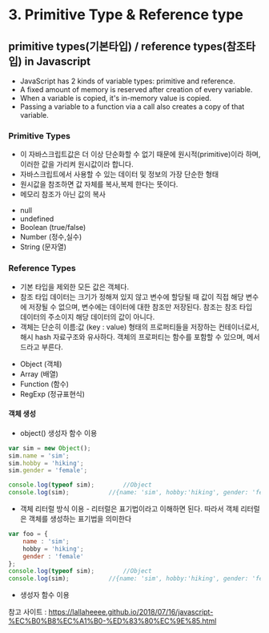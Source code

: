 # 3. Primitive Type & Reference type

## primitive types(기본타입) / reference types(참조타입) in Javascript
- JavaScript has 2 kinds of variable types: primitive and reference.
- A fixed amount of memory is reserved after creation of every variable.
- When a variable is copied, it's in-memory value is copied.
- Passing a variable to a function via a call also creates a copy of that variable.

### Primitive Types 
* 이 자바스크립트값은 더 이상 단순화할 수 없기 때문에 원시적(primitive)이라 하며, 이러한 값을 가리켜 원시값이라 합니다. 
* 자바스크립트에서 사용할 수 있는 데이터 및 정보의 가장 단순한 형태
* 원시값을 참조하면 값 자체를 복사,복제 한다는 뜻이다.
* 메모리 참조가 아닌 값의 복사

- null
- undefined
- Boolean (true/false)
- Number (정수,실수)
- String (문자열)

### Reference Types
* 기본 타입을 제외한 모든 값은 객체다.
* 참조 타입 데이터는 크기가 정해져 있지 않고 변수에 할당될 때 값이 직접 해당 변수에 저장될 수 없으며, 
변수에는 데이터에 대한 참조만 저장된다. 참조는 참조 타입 데이터의 주소이지 해당 데이터의 값이 아니다.
* 객체는 단순히 이름:값 (key : value) 형태의 프로퍼티들을 저장하는 컨테이너로서, 
해시 hash 자료구조와 유사하다. 객체의 프로퍼티는 함수를 포함할 수 있으며, 메서드라고 부른다.

- Object (객체)
- Array (배열)
- Function (함수)
- RegExp (정규표현식)

#### 객체 생성
* object() 생성자 함수 이용
```javascript
var sim = new Object();
sim.name = 'sim';
sim.hobby = 'hiking';
sim.gender = 'female';

console.log(typeof sim);		//Object
console.log(sim);			//{name: 'sim', hobby:'hiking', gender: 'female'}
```
* 객체 리터럴 방식 이용 - 리터럴은 표기법이라고 이해하면 된다. 따라서 객체 리터럴은 객체를 생성하는 표기법을 의미한다

```javascript
var foo = {
    name : 'sim';
    hobby = 'hiking';
    gender : 'female'
};
console.log(typeof sim);		//Object
console.log(sim);			//{name: 'sim', hobby:'hiking', gender: 'female'}
```
* 생성자 함수 이용

참고 사이트 : https://lallaheeee.github.io/2018/07/16/javascript-%EC%B0%B8%EC%A1%B0-%ED%83%80%EC%9E%85.html